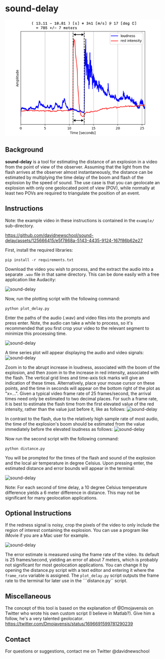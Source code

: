 # sound-delay

![sound-delay](images/sound-delay.png)

## Background

**sound-delay** is a tool for estimating the distance of an explosion in a video from the point of view of the observer. Assuming that the light from the flash arrives at the observer almost instantaneously, the distance can be estimated by multiplying the time delay of the boom and flash of the explosion by the speed of sound. The use case is that you can geolocate an explosion with only one geolocated point of view (POV), while normally at least two POVs are required to triangulate the position of an event.

## Instructions

Note: the example video in these instructions is contained in the ```example/``` sub-directory.


https://github.com/davidnewschool/sound-delay/assets/125666415/e5f7868a-5143-4435-9124-167f86b62e27


First, install the required libraries:

```pip install -r requirements.txt```

Download the video you wish to process, and the extract the audio into a separate ```.wav``` file in that same directory. This can be done easily with a free application like Audacity: 

![sound-delay](images/audacity.png)

Now, run the plotting script with the following command:

```python plot_delay.py```

Enter the paths of the audio (.wav) and video files into the prompts and press enter. Note, the audio can take a while to process, so it's recommended that you first crop your video to the relevant segment to minimize this processing time. 

![sound-delay](images/prompt1.png)

A time series plot will appear displaying the audio and video signals: 
![sound-delay](images/plot1.png)

Zoom in to the abrupt increase in loudness, associated with the boom of the explosion, and then zoom in to the increase in red intensity, associated with the flash. The vertical grid lines and time-axis tick marks will give an indication of these times. Alternatively, place your mouse cursor on these points, and the time in seconds will appear on the bottom right of the plot as "x=...". Given a typical video frame rate of 25 frames/second, the arrival times need only be estimated to two decimal places. For such a frame rate, it is best to estimate the flash time from the first elevated value of the red intensity, rather than the value just before it, like as follows:
![sound-delay](images/plot2.png)

In contrast to the flash, due to the relatively high sample rate of most audio, the time of the explosion's boom should be estimated from the value immediately before the elevated loudness as follows:
![sound-delay](images/plot3.png)

Now run the second script with the following command:

```python distance.py```

You will be prompted for the times of the flash and sound of the explosion and the local air temperature in degree Celsius. Upon pressing enter, the estimated distance and error bounds will appear in the terminal:

![sound-delay](images/prompt2.png)

Note: For each second of time delay, a 10 degree Celsius temperature difference yields a 6 meter difference in distance. This may not be significant for many geolocation applications.

## Optional Instructions

If the redness signal is noisy, crop the pixels of the video to only include the region of interest containing the explosion. You can use a program like iMovie if you are a Mac user for example.

![sound-delay](images/iMovie.png)

The error estimate is measured using the frame rate of the video. Its default is 25 frames/second, yielding an error of about 7 meters, which is probably not significant for most geolocation applications. You can change it by opening the distance.py script with a text editor and entering it where the  ```frame_rate``` variable is assigned. The ```plot_delay.py``` script outputs the frame rate to the terminal for later use in the ```distance.py`` script.

## Miscellaneous

The concept of this tool is based on the explanation of @Dmojavensis on Twitter who wrote his own custom script (I believe in Matlab?). Give him a follow, he's a very talented geolocator. https://twitter.com/Dmojavensis/status/1696691599781290239

## Contact

For questions or suggestions, contact me on Twitter @davidnewschool
